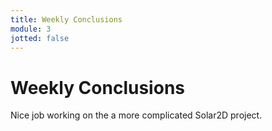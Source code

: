 ```yaml
---
title: Weekly Conclusions
module: 3
jotted: false
---
```


# Weekly Conclusions


Nice job working on the a more complicated Solar2D project.
